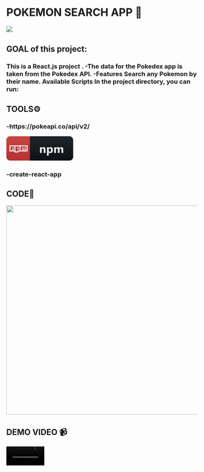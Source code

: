 <h1>POKEMON SEARCH APP 👋</h1>
<img src="https://camo.githubusercontent.com/87f14d7fd0b515429eba2d195bab6fc3e5eab8dde5fc4076f36c171686fd7034/68747470733a2f2f692e68697a6c69726573696d2e636f6d2f706365313337322e706e67" style="width:100px;heigth:200px;"></img>

<h2>GOAL of this project:</h2>
<h3>This is a React.js project .
  -The data for the Pokedex app is taken from the Pokedex API.
-Features Search any Pokemon by their name. 
  Available Scripts In the project directory, you can run:</h3>
  
<h2>TOOLS⚙️</h2>
     <h3> -https://pokeapi.co/api/v2/</h3>
  <img src="   https://raw.githubusercontent.com/8bithemant/8bithemant/master/svg/dev/services/npm.svg">
       <h3>-create-react-app</h3>

<h2> CODE👨‍</h2>
<img src="https://user-images.githubusercontent.com/76102425/168412034-b66bea15-7e7c-4460-8d04-cd378f9fcbc9.png" style="width:800px;height:550px;">


<h2>DEMO VIDEO 📹</h2>
<video  src="https://user-images.githubusercontent.com/76102425/168412249-37d8592f-61df-405d-ac29-712930785789.mp4" style="width:100px;heigth:120px;" />




